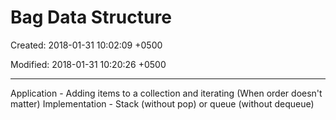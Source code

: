 # Bag Data Structure

Created: 2018-01-31 10:02:09 +0500

Modified: 2018-01-31 10:20:26 +0500

---

Application - Adding items to a collection and iterating (When order doesn't matter)
Implementation - Stack (without pop) or queue (without dequeue)
